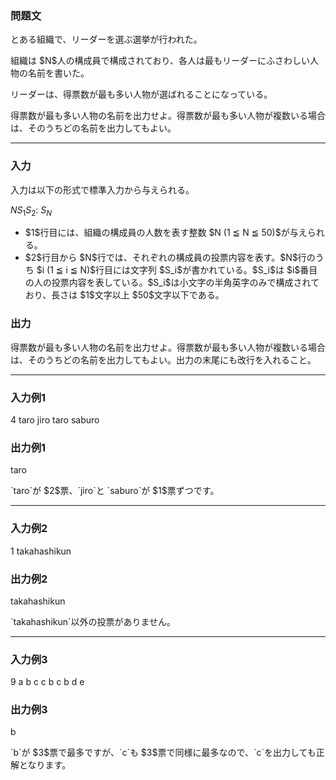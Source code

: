 
<div>

<div>

<div>

<section>

### **問題文**

<p>
とある組織で、リーダーを選ぶ選挙が行われた。
</p>

<p>
組織は $N$人の構成員で構成されており、各人は最もリーダーにふさわしい人物の名前を書いた。
</p>

<p>
リーダーは、得票数が最も多い人物が選ばれることになっている。
</p>

<p>
得票数が最も多い人物の名前を出力せよ。得票数が最も多い人物が複数いる場合は、そのうちどの名前を出力してもよい。
</p>

</section>

</div>

---

<div>

<div>

<section>

### **入力**

<p>
入力は以下の形式で標準入力から与えられる。
</p>

<div>

$N$$S_1$$S_2$:
$S_N$
</div>

<ul>

<li>
$1$行目には、組織の構成員の人数を表す整数 $N (1 ≦ N ≦ 50)$が与えられる。
</li>

<li>
$2$行目から $N$行では、それぞれの構成員の投票内容を表す。$N$行のうち $i (1 ≦ i ≦ N)$行目には文字列 $S_i$が書かれている。$S_i$は $i$番目の人の投票内容を表している。$S_i$は小文字の半角英字のみで構成されており、長さは $1$文字以上 $50$文字以下である。
</li>

</ul>

</section>

</div>

<div>

<section>

### **出力**

<p>
得票数が最も多い人物の名前を出力せよ。得票数が最も多い人物が複数いる場合は、そのうちどの名前を出力してもよい。出力の末尾にも改行を入れること。
</p>

</section>

</div>

</div>

---

<div>

<section>

### **入力例1**

<div>

4
taro
jiro
taro
saburo

</div>

</section>

</div>

<div>

<section>

### **出力例1**

<div>

taro

</div>

<p>
`taro`が $2$票、`jiro`と `saburo`が $1$票ずつです。
</p>

</section>

</div>

---

<div>

<section>

### **入力例2**

<div>

1
takahashikun

</div>

</section>

</div>

<div>

<section>

### **出力例2**

<div>

takahashikun

</div>

<p>
`takahashikun`以外の投票がありません。
</p>

</section>

</div>

---

<div>

<section>

### **入力例3**

<div>

9
a
b
c
c
b
c
b
d
e

</div>

</section>

</div>

<div>

<section>

### **出力例3**

<div>

b

</div>

<p>
`b`が $3$票で最多ですが、`c`も $3$票で同様に最多なので、`c`を出力しても正解となります。
</p>

</section>

</div>

</div>

</div>

